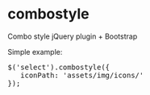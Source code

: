 combostyle
==========

Combo style jQuery plugin + Bootstrap

Simple example:
<pre>
$('select').combostyle({
   iconPath: 'assets/img/icons/'
});
</pre>
